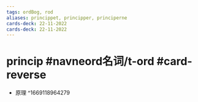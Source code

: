 ```yaml
---
tags: ordBog, rod
aliases: princippet, principper, principerne
cards-deck: 22-11-2022
cards-deck: 22-11-2022
---
```


# princip #navneord名词/t-ord  #card-reverse 
- 原理
^1669118964279
